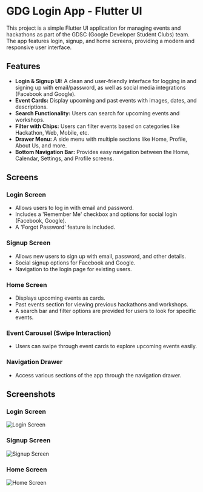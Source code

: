 # GDG Login App - Flutter UI

This project is a simple Flutter UI application for managing events and hackathons as part of the GDSC (Google Developer Student Clubs) team. The app features login, signup, and home screens, providing a modern and responsive user interface.

## Features

- **Login & Signup UI:** A clean and user-friendly interface for logging in and signing up with email/password, as well as social media integrations (Facebook and Google).
- **Event Cards:** Display upcoming and past events with images, dates, and descriptions.
- **Search Functionality:** Users can search for upcoming events and workshops.
- **Filter with Chips:** Users can filter events based on categories like Hackathon, Web, Mobile, etc.
- **Drawer Menu:** A side menu with multiple sections like Home, Profile, About Us, and more.
- **Bottom Navigation Bar:** Provides easy navigation between the Home, Calendar, Settings, and Profile screens.

## Screens

### Login Screen
- Allows users to log in with email and password.
- Includes a 'Remember Me' checkbox and options for social login (Facebook, Google).
- A 'Forgot Password' feature is included.

### Signup Screen
- Allows new users to sign up with email, password, and other details.
- Social signup options for Facebook and Google.
- Navigation to the login page for existing users.

### Home Screen
- Displays upcoming events as cards.
- Past events section for viewing previous hackathons and workshops.
- A search bar and filter options are provided for users to look for specific events.

### Event Carousel (Swipe Interaction)
- Users can swipe through event cards to explore upcoming events easily.

### Navigation Drawer
- Access various sections of the app through the navigation drawer.

## Screenshots

### Login Screen
![Login Screen](img.png) <!-- Replace with your actual screenshot path -->

### Signup Screen
![Signup Screen](img1.png) <!-- Replace with your actual screenshot path -->

### Home Screen
![Home Screen](img2.png) <!-- Replace with your actual screenshot path -->


